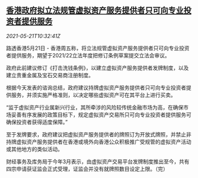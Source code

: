 <!--1621594863000-->
[香港政府拟立法规管虚拟资产服务提供者只可向专业投资者提供服务](https://cn.reuters.com/article/hk-virtual-assets-legal-regs-0521-idCNKCS2D213Z)
------

<div><i>2021-05-21T10:32:41Z</i></div><p>路透香港5月21日 - 香港周五称，将立法规管虚拟资产服务提供者只可向专业投资者提供服务，期望于2021/22立法年度把修订条例草案提交立法会审议。</p><p>政府此前建议修订《打击洗钱条例》，以建立虚拟资产服务提供者发牌制度，以及建立贵重金属及宝石交易商注册制度。</p><p>根据今天发表的谘询总结，政府建议持牌虚拟资产服务提供者只可向专业投资者提供服务，并须实施严格准则，以决定哪些虚拟资产可在其平台上进行买卖。</p><p>“监于虚拟资产行业属新兴行业，其所牵涉的风险较传统金融市场为高，在确保市场妥善有序发展的政策目标下，规定虚拟资产交易所只可向专业投资者提供服务可确保投资者获得适度保障。”</p><p>至于发牌要求，政府建议把虚拟资产服务提供者的牌照订为开放式牌照，并禁止非持牌虚拟资产服务提供者在香港或境外向香港公众积极推广受规管的虚拟资产活动或其他地方的类似活动。</p><p>财经事务及库务局于今年3月表示，由虚拟资产交易平台发牌制度推出至今，共有四宗申请获证监会正式受理，证监会并没有就牌照数目设定上限。（完）</p>
